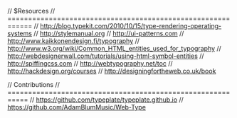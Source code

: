 // $Resources
// ============================================================
// http://blog.typekit.com/2010/10/15/type-rendering-operating-systems
// http://stylemanual.org
// http://ui-patterns.com
// http://www.kaikkonendesign.fi/typography
// http://www.w3.org/wiki/Common_HTML_entities_used_for_typography
// http://webdesignerwall.com/tutorials/using-html-symbol-entities
// http://spiffingcss.com
// http://webtypography.net/toc
// http://hackdesign.org/courses
// http://designingfortheweb.co.uk/book


// Contributions
// ===========================================================
// https://github.com/typeplate/typeplate.github.io
// https://github.com/AdamBlumMusic/Web-Type